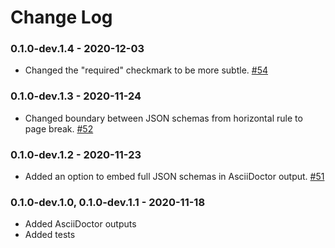 # Change Log

### 0.1.0-dev.1.4 - 2020-12-03

* Changed the "required" checkmark to be more subtle. [#54](https://github.com/CesiumGS/wetzel/pull/54)

### 0.1.0-dev.1.3 - 2020-11-24

* Changed boundary between JSON schemas from horizontal rule to page break. [#52](https://github.com/CesiumGS/wetzel/issues/52)

### 0.1.0-dev.1.2 - 2020-11-23

* Added an option to embed full JSON schemas in AsciiDoctor output. [#51](https://github.com/CesiumGS/wetzel/pull/51)

### 0.1.0-dev.1.0, 0.1.0-dev.1.1 - 2020-11-18

* Added AsciiDoctor outputs
* Added tests
